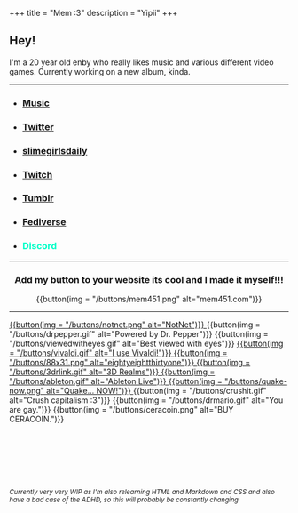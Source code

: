 +++
title = "Mem :3"
description = "Yipii"
+++

## Hey!

I'm a 20 year old enby who really likes music and various different video games. Currently working on a new album, kinda.

---

- ### <a href="https://thatonesaxguy.bandcamp.com/" title="thatonesaxguy" target="_blank">Music</a>

- ### <a href="https://twitter.com/Thatonesaxguy" title="@thatonesaxguy" target="_blank">Twitter</a>

- ### <a href="https://twitter.com/slimegirlsdaily" title="@slimegirlsdaily" target="_blank">slimegirlsdaily</a>

- ### <a href="https://www.twitch.tv/mem0451" title="Mem0451" target="_blank">Twitch</a>

- ### <a href="https://www.tumblr.com/mem0451" title="@mem0451" target="_blank">Tumblr</a>

- ### <a href="https://coolmathgam.es/@Mem" title="@Mem@coolmathgam.es" target="_blank">Fediverse</a>

- ### <p style="color: #00ffc8;" title=Mem0451>Discord</p>

---

<h3 style="text-align: center;">Add my button to your website its cool and I made it myself!!!</h3>

<div style="text-align: center"> {{button(img = "/buttons/mem451.png" alt="mem451.com")}} </div>

---
<a href="https://n2.pm" target="_blank"> {{button(img = "/buttons/notnet.png" alt="NotNet")}} </a>
{{button(img = "/buttons/drpepper.gif" alt="Powered by Dr. Pepper")}}
{{button(img = "/buttons/viewedwitheyes.gif" alt="Best viewed with eyes")}}
<a href="https://vivaldi.com" target="_blank"> {{button(img = "/buttons/vivaldi.gif" alt="I use Vivaldi!")}} </a>
<a href="https://eightyeightthirty.one" target="_blank"> {{button(img = "/buttons/88x31.png" alt="eightyeightthirtyone")}} </a>
<a href="https://3drealms.com" target="_blank"> {{button(img = "/buttons/3drlink.gif" alt="3D Realms")}} </a>
<a href="https://www.ableton.com" target="_blank"> {{button(img = "/buttons/ableton.gif" alt="Ableton Live")}} </a>
<a href="https://store.steampowered.com/app/2310/Quake/" target="_blank"> {{button(img = "/buttons/quake-now.png" alt="Quake... NOW!")}} </a>
{{button(img = "/buttons/crushit.gif" alt="Crush capitalism :3")}}
{{button(img = "/buttons/drmario.gif" alt="You are gay.")}}
{{button(img = "/buttons/ceracoin.png" alt="BUY CERACOIN.")}}
<br><br><br><br><br><br><br>

<!-- Gotta eventually figure out how to put this at the bottom of the screen, or at least lower without fucking up where all the other text is -->

<small><i>Currently very very WIP as I'm also relearning HTML and Markdown and CSS and also have a bad case of the ADHD, so this will probably be constantly changing</i></small>